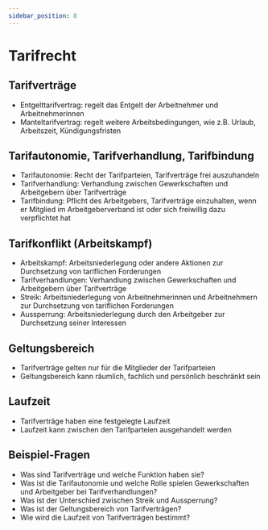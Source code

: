 ```yaml
---
sidebar_position: 8
---
```


# Tarifrecht

<!-- -   Tarifverträge (z.B. Entgelttarifvertrag, Manteltarifvertrag)
-   Tarifautonomie, Tarifverhandlung, Tarifbindung,
    Tarifkonflikt (Arbeitskampf)
-   Geltungsbereich
-   Laufzeit -->

## Tarifverträge

-   Entgelttarifvertrag: regelt das Entgelt der Arbeitnehmer und Arbeitnehmerinnen
-   Manteltarifvertrag: regelt weitere Arbeitsbedingungen, wie z.B. Urlaub, Arbeitszeit, Kündigungsfristen

## Tarifautonomie, Tarifverhandlung, Tarifbindung

-   Tarifautonomie: Recht der Tarifparteien, Tarifverträge frei auszuhandeln
-   Tarifverhandlung: Verhandlung zwischen Gewerkschaften und Arbeitgebern über Tarifverträge
-   Tarifbindung: Pflicht des Arbeitgebers, Tarifverträge einzuhalten, wenn er Mitglied im Arbeitgeberverband ist oder sich freiwillig dazu verpflichtet hat

## Tarifkonflikt (Arbeitskampf)

-   Arbeitskampf: Arbeitsniederlegung oder andere Aktionen zur Durchsetzung von tariflichen Forderungen
-   Tarifverhandlungen: Verhandlung zwischen Gewerkschaften und Arbeitgebern über Tarifverträge
-   Streik: Arbeitsniederlegung von Arbeitnehmerinnen und Arbeitnehmern zur Durchsetzung von tariflichen Forderungen
-   Aussperrung: Arbeitsniederlegung durch den Arbeitgeber zur Durchsetzung seiner Interessen

## Geltungsbereich

-   Tarifverträge gelten nur für die Mitglieder der Tarifparteien
-   Geltungsbereich kann räumlich, fachlich und persönlich beschränkt sein

## Laufzeit

-   Tarifverträge haben eine festgelegte Laufzeit
-   Laufzeit kann zwischen den Tarifparteien ausgehandelt werden

## Beispiel-Fragen

-   Was sind Tarifverträge und welche Funktion haben sie?
-   Was ist die Tarifautonomie und welche Rolle spielen Gewerkschaften und Arbeitgeber bei Tarifverhandlungen?
-   Was ist der Unterschied zwischen Streik und Aussperrung?
-   Was ist der Geltungsbereich von Tarifverträgen?
-   Wie wird die Laufzeit von Tarifverträgen bestimmt?
